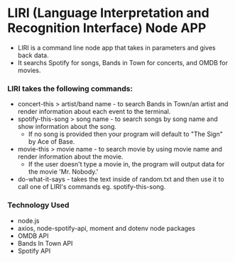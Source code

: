 
# LIRI (Language Interpretation and Recognition Interface) Node APP

* LIRI is a command line node app that takes in parameters and gives back data.
* It searchs Spotify for songs, Bands in Town for concerts, and OMDB for movies.

### LIRI takes the following commands:

* concert-this > artist/band name - to search Bands in Town/an artist and render information about each event to the terminal.
* spotify-this-song > song name - to search songs by song name and show information about the song.
    - If no song is provided then your program will default to "The Sign" by Ace of Base.
* movie-this > movie name - to search movie by using movie name and render information about the movie.
    - If the user doesn't type a movie in, the program will output data for the movie 'Mr. Nobody.'
* do-what-it-says - takes the text inside of random.txt and then use it to call one of LIRI's commands eg. spotify-this-song.

### Technology Used

* node.js 
* axios, node-spotify-api, moment and dotenv node packages
* OMDB API
* Bands In Town API
* Spotify API
